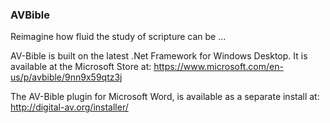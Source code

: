 ### AVBible
Reimagine how fluid the study of scripture can be ...

AV-Bible is built on the latest .Net Framework for Windows Desktop.
It is available at the Microsoft Store at:
https://www.microsoft.com/en-us/p/avbible/9nn9x59qtz3j

The AV-Bible plugin for Microsoft Word, is available as a separate install at:
http://digital-av.org/installer/
